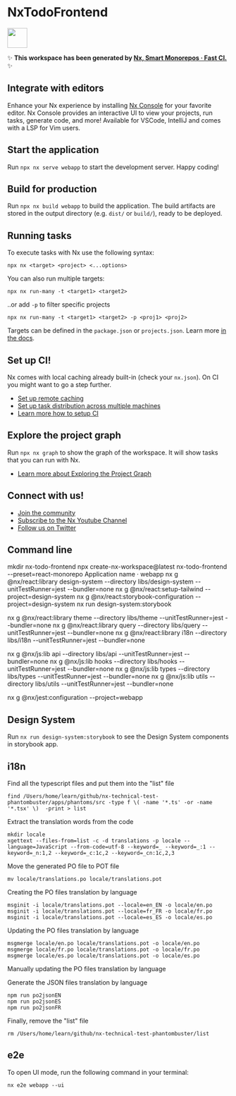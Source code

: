 # NxTodoFrontend

<a alt="Nx logo" href="https://nx.dev" target="_blank" rel="noreferrer"><img src="https://raw.githubusercontent.com/nrwl/nx/master/images/nx-logo.png" width="45"></a>

✨ **This workspace has been generated by [Nx, Smart Monorepos · Fast CI.](https://nx.dev)** ✨

## Integrate with editors

Enhance your Nx experience by installing [Nx Console](https://nx.dev/nx-console) for your favorite editor. Nx Console
provides an interactive UI to view your projects, run tasks, generate code, and more! Available for VSCode, IntelliJ and
comes with a LSP for Vim users.

## Start the application

Run `npx nx serve webapp` to start the development server. Happy coding!

## Build for production

Run `npx nx build webapp` to build the application. The build artifacts are stored in the output directory (e.g. `dist/` or `build/`), ready to be deployed.

## Running tasks

To execute tasks with Nx use the following syntax:

```
npx nx <target> <project> <...options>
```

You can also run multiple targets:

```
npx nx run-many -t <target1> <target2>
```

..or add `-p` to filter specific projects

```
npx nx run-many -t <target1> <target2> -p <proj1> <proj2>
```

Targets can be defined in the `package.json` or `projects.json`. Learn more [in the docs](https://nx.dev/features/run-tasks).

## Set up CI!

Nx comes with local caching already built-in (check your `nx.json`). On CI you might want to go a step further.

- [Set up remote caching](https://nx.dev/features/share-your-cache)
- [Set up task distribution across multiple machines](https://nx.dev/nx-cloud/features/distribute-task-execution)
- [Learn more how to setup CI](https://nx.dev/recipes/ci)

## Explore the project graph

Run `npx nx graph` to show the graph of the workspace.
It will show tasks that you can run with Nx.

- [Learn more about Exploring the Project Graph](https://nx.dev/core-features/explore-graph)

## Connect with us!

- [Join the community](https://nx.dev/community)
- [Subscribe to the Nx Youtube Channel](https://www.youtube.com/@nxdevtools)
- [Follow us on Twitter](https://twitter.com/nxdevtools)

## Command line
mkdir nx-todo-frontend
npx create-nx-workspace@latest nx-todo-frontend --preset=react-monorepo
Application name · webapp
nx g @nx/react:library design-system --directory libs/design-system --unitTestRunner=jest --bundler=none
nx g @nx/react:setup-tailwind --project=design-system
nx g @nx/react:storybook-configuration --project=design-system
nx run design-system:storybook

nx g @nx/react:library theme --directory libs/theme --unitTestRunner=jest --bundler=none
nx g @nx/react:library query --directory libs/query --unitTestRunner=jest --bundler=none
nx g @nx/react:library i18n --directory libs/i18n --unitTestRunner=jest --bundler=none

nx g @nx/js:lib api --directory libs/api --unitTestRunner=jest --bundler=none
nx g @nx/js:lib hooks --directory libs/hooks --unitTestRunner=jest --bundler=none
nx g @nx/js:lib types --directory libs/types --unitTestRunner=jest --bundler=none
nx g @nx/js:lib utils --directory libs/utils --unitTestRunner=jest --bundler=none

nx g @nx/jest:configuration --project=webapp

## Design System
Run `nx run design-system:storybook` to see the Design System components in storybook app.

## i18n
Find all the typescript files and put them into the "list" file
```
find /Users/home/learn/github/nx-technical-test-phantombuster/apps/phantoms/src -type f \( -name '*.ts' -or -name '*.tsx' \)  -print > list
```

Extract the translation words from the code
```
mkdir locale
xgettext --files-from=list -c -d translations -p locale --language=JavaScript --from-code=utf-8 --keyword=_ --keyword=_:1 --keyword=_n:1,2 --keyword=_c:1c,2 --keyword=_cn:1c,2,3
```

Move the generated PO file to POT file
```
mv locale/translations.po locale/translations.pot
```

Creating the PO files translation by language
```
msginit -i locale/translations.pot --locale=en_EN -o locale/en.po
msginit -i locale/translations.pot --locale=fr_FR -o locale/fr.po
msginit -i locale/translations.pot --locale=es_ES -o locale/es.po
```

Updating the PO files translation by language
```
msgmerge locale/en.po locale/translations.pot -o locale/en.po
msgmerge locale/fr.po locale/translations.pot -o locale/fr.po
msgmerge locale/es.po locale/translations.pot -o locale/es.po
```

Manually updating the PO files translation by language

Generate the JSON files translation by language
```
npm run po2jsonEN
npm run po2jsonES
npm run po2jsonFR
```

Finally, remove the "list" file
```
rm /Users/home/learn/github/nx-technical-test-phantombuster/list
```

## e2e

To open UI mode, run the following command in your terminal:
```
nx e2e webapp --ui
```
